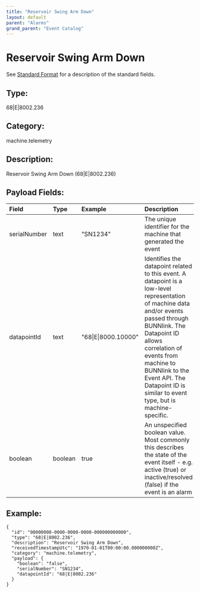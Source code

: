 ```yaml
---
title: "Reservoir Swing Arm Down"
layout: default
parent: "Alarms"
grand_parent: "Event Catalog"
---
```


# Reservoir Swing Arm Down

See [Standard Format](/event-subscriptions/event-format) for a description of the standard fields.

## Type:

68\|E\|8002.236

## Category:

machine.telemetry

## Description: 

Reservoir Swing Arm Down (68\|E\|8002.236)

## Payload Fields:

| Field | Type | Example | Description |
|:------|:-----|:--------|:------------|
| serialNumber | text | "SN1234" | The unique identifier for the machine that generated the event |
| datapointId | text | "68\|E\|8000.10000" | Identifies the datapoint related to this event. A datapoint is a low-level representation of machine data and/or events passed through BUNNlink. The Datapoint ID allows correlation of events from machine to BUNNlink to the Event API. The Datapoint ID is similar to event type, but is machine-specific. |
| boolean | boolean | true | An unspecified boolean value. Most commonly this describes the state of the event itself - e.g. active (true) or inactive/resolved (false) if the event is an alarm |

## Example:

```
{
  "id": "00000000-0000-0000-0000-000000000000",
  "type": "68|E|8002.236",
  "description": "Reservoir Swing Arm Down",
  "receivedTimestampUtc": "1970-01-01T00:00:00.000000000Z",
  "category": "machine.telemetry",
  "payload": {
    "boolean": "false",
    "serialNumber": "SN1234",
    "datapointId": "68|E|8002.236"
  }
}
```
